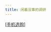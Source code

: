 ```yaml
---
title: 闲着没事的调研
---
```


[[手机选购]]



[//begin]: # "Autogenerated link references for markdown compatibility"
[手机选购]: ../../docs/闲着没事的调研/%E6%89%8B%E6%9C%BA%E9%80%89%E8%B4%AD "手机选购"
[//end]: # "Autogenerated link references"